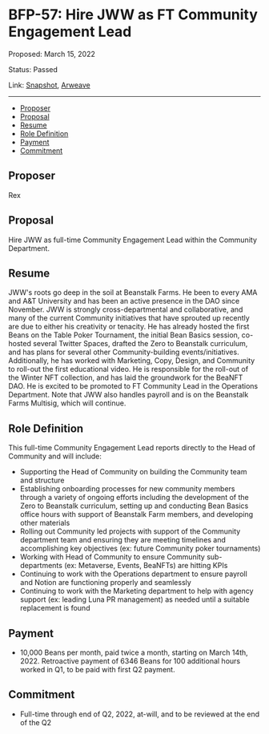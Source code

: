 # BFP-57: Hire JWW as FT Community Engagement Lead

Proposed: March 15, 2022

Status: Passed

Link: [Snapshot](https://snapshot.org/#/beanstalkfarms.eth/proposal/0xec80d2c4bc077e1091aa35a4bb5f180a80478232d2bff098483d6b7b55721e8f), [Arweave](https://arweave.net/9W3ApI2QsgADfoXQfjksDydWkgNRUsFEYgg3Aoonmrg)

---

- [Proposer](#proposer)
- [Proposal](#proposal)
- [Resume](#resume)
- [Role Definition](#role-definition)
- [Payment](#payment)
- [Commitment](#commitment)

## Proposer

Rex

## Proposal

Hire JWW as full-time Community Engagement Lead within the Community Department. 

## Resume

JWW's roots go deep in the soil at Beanstalk Farms. He been to every AMA and A&T University and has been an active presence in the DAO since November. JWW is strongly cross-departmental and collaborative, and many of the current Community initiatives that have sprouted up recently are due to either his creativity or tenacity. He has already hosted the first Beans on the Table Poker Tournament, the initial Bean Basics session, co-hosted several Twitter Spaces, drafted the Zero to Beanstalk curriculum, and has plans for several other Community-building events/initiatives. Additionally, he has worked with Marketing, Copy, Design, and Community to roll-out the first educational video. He is responsible for the roll-out of the Winter NFT collection, and has laid the groundwork for the BeaNFT DAO. He is excited to be promoted to FT Community Lead in the Operations Department. Note that JWW also handles payroll and is on the Beanstalk Farms Multisig, which will continue.

## Role Definition

This full-time Community Engagement Lead reports directly to the Head of Community and will include:
- Supporting the Head of Community on building the Community team and structure
- Establishing onboarding processes for new community members through a variety of ongoing efforts including the development of the Zero to Beanstalk curriculum, setting up and conducting Bean Basics office hours with support of Beanstalk Farm members, and developing other materials
- Rolling out Community led projects with support of the Community department team and ensuring they are meeting timelines and accomplishing key objectives (ex: future Community poker tournaments)
- Working with Head of Community to ensure Community sub-departments (ex: Metaverse, Events, BeaNFTs) are hitting KPIs
- Continuing to work with the Operations department to ensure payroll and Notion are functioning properly and seamlessly
- Continuing to work with the Marketing department to help with agency support (ex: leading Luna PR management) as needed until a suitable replacement is found

## Payment
- 10,000 Beans per month, paid twice a month, starting on March 14th, 2022. Retroactive payment of 6346 Beans for 100 additional hours worked in Q1, to be paid with first Q2 payment.

## Commitment

- Full-time through end of Q2, 2022, at-will, and to be reviewed at the end of the Q2
